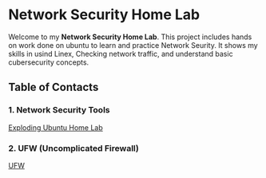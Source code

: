# Network Security Home Lab
Welcome to my **Network Security Home Lab**.
This project includes hands on work done on ubuntu to learn and practice Network Seurity.
It shows my skills in usind Linex, Checking network traffic, and understand basic cubersecurity concepts.


## Table of Contacts

### 1. Network Security Tools
[Exploding Ubuntu Home Lab](./Ubuntu%20Home%20Lab.md)

### 2. UFW (Uncomplicated Firewall)
[UFW](./UFW.md)